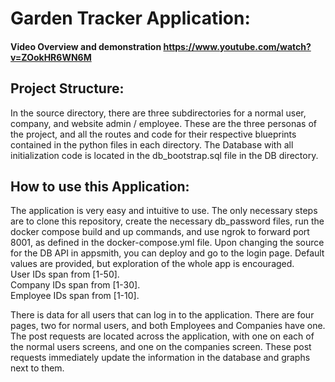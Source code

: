 # Garden Tracker Application: 
#### Video Overview and demonstration https://www.youtube.com/watch?v=ZOokHR6WN6M

## Project Structure:
In the source directory, there are three subdirectories for a normal user, company, and website admin / employee. 
These are the three personas of the project, and all the routes and code for their respective blueprints
contained in the python files in each directory. The Database with all initialization code is located in the 
db_bootstrap.sql file in the DB directory. 

## How to use this Application:
The application is very easy and intuitive to use. The only necessary steps are to clone this repository,
create the necessary db_password files, 
run the docker compose build and up commands, and use ngrok to forward port 8001, as defined in the 
docker-compose.yml file. Upon changing the source for the DB API in appsmith, you can deploy and go to the login
page. Default values are provided, but exploration of the whole app is encouraged.\
User IDs span from [1-50]. \
Company IDs span from [1-30]. \
Employee IDs span from [1-10]. 

There is data for all users that can log in to the application. There are four pages, two for normal users, and both 
Employees and Companies have one. The post requests are located across the application, with one on each of the
normal users screens, and one on the companies screen. These post requests immediately update the information in the
database and graphs next to them.


